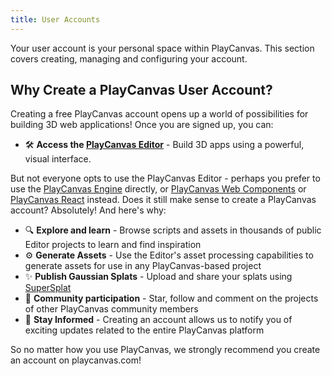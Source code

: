 ```yaml
---
title: User Accounts
---
```


Your user account is your personal space within PlayCanvas. This section covers creating, managing and configuring your account.

## Why Create a PlayCanvas User Account?

Creating a free PlayCanvas account opens up a world of possibilities for building 3D web applications! Once you are signed up, you can:

- 🛠️ **Access the [PlayCanvas Editor](../../editor/)** - Build 3D apps using a powerful, visual interface.

But not everyone opts to use the PlayCanvas Editor - perhaps you prefer to use the [PlayCanvas Engine](../../engine/) directly, or [PlayCanvas Web Components](../../web-components/) or [PlayCanvas React](../../playcanvas-react/) instead. Does it still make sense to create a PlayCanvas account? Absolutely! And here's why:

- 🔍 **Explore and learn** - Browse scripts and assets in thousands of public Editor projects to learn and find inspiration
- ⚙️ **Generate Assets** - Use the Editor's asset processing capabilities to generate assets for use in any PlayCanvas-based project
- ✨ **Publish Gaussian Splats** - Upload and share your splats using [SuperSplat](https://playcanvas.com/products/supersplat)
- 👥 **Community participation** - Star, follow and comment on the projects of other PlayCanvas community members
- 🔔 **Stay Informed** - Creating an account allows us to notify you of exciting updates related to the entire PlayCanvas platform

So no matter how you use PlayCanvas, we strongly recommend you create an account on playcanvas.com!
